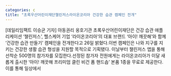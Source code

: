 ```yaml
---
categories: c
title: "초록우산어린이재단챌린저스라이온코리아 건강한 습관 캠페인 전개"
---
```

[데일리임팩트 이승균 기자] 아동권리 옹호기관 초록우산어린이재단은 건강 습관 애플리케이션 ‘챌린저스’, 헬스케어 기업 ‘라이온코리아’의 대표 브랜드 ‘아이! 깨끗해’와 함께 ‘건강한 습관 만들기’ 캠페인을 전개한다고 26일 밝혔다.이번 캠페인은 나와 지구를 지키는 건강한 생활 습관 형성을 지원할 목적으로 기획됐다. 이날부터 챌린저스 앱을 통해 선착순 500명의 참가자를 모집한다.선정된 참가자 전원에게는 라이온코리아가 이달 새롭게 출시한 ‘아이! 깨끗해 프리미엄 클린 비건 폼 핸드솝’ 본품 1종을 무료로 제공한다. 이를 통해 일상에서